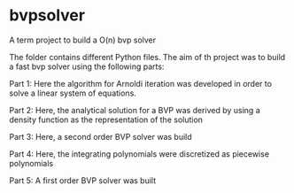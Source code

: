 bvpsolver
=========

A term project to build a O(n) bvp solver

The folder contains different Python files. The aim of th project was to build a fast bvp solver using the following parts:

Part 1:
Here the algorithm for Arnoldi iteration was developed in order to solve a linear system of equations.

Part 2:
Here, the analytical solution for a BVP was derived by using a density function as the representation of the solution

Part 3:
Here, a second order BVP solver was build

Part 4:
Here, the integrating polynomials were discretized as piecewise polynomials

Part 5:
A first order BVP solver was built
